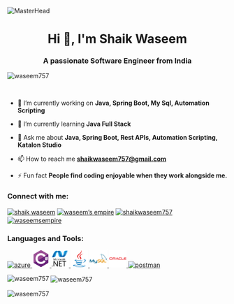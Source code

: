 ![MasterHead](https://user-images.githubusercontent.com/74038190/225813708-98b745f2-7d22-48cf-9150-083f1b00d6c9.gif)
<h1 align="center">Hi 👋, I'm Shaik Waseem</h1>
<h3 align="center">A passionate Software Engineer from India</h3>

<p align="left"> <img src="https://komarev.com/ghpvc/?username=waseem757&label=Profile%20views&color=0e75b6&style=flat" alt="waseem757" /> </p>

<p align="left"> <a href="https://twitter.com/" target="blank"><img src="https://img.shields.io/twitter/follow/?logo=twitter&style=for-the-badge" alt="" /></a> </p>

- 🔭 I’m currently working on **Java, Spring Boot, My Sql, Automation Scripting**

- 🌱 I’m currently learning **Java Full Stack**

- 💬 Ask me about **Java, Spring Boot, Rest APIs, Automation Scripting, Katalon Studio**

- 📫 How to reach me **shaikwaseem757@gmail.com**

- ⚡ Fun fact **People find coding enjoyable when they work alongside me.**

<h3 align="left">Connect with me:</h3>
<p align="left">
<a href="https://linkedin.com/in/shaik waseem" target="blank"><img align="center" src="https://raw.githubusercontent.com/rahuldkjain/github-profile-readme-generator/master/src/images/icons/Social/linked-in-alt.svg" alt="shaik waseem" height="30" width="40" /></a>
<a href="https://www.youtube.com/c/waseem’s empire" target="blank"><img align="center" src="https://raw.githubusercontent.com/rahuldkjain/github-profile-readme-generator/master/src/images/icons/Social/youtube.svg" alt="waseem’s empire" height="30" width="40" /></a>
<a href="https://www.leetcode.com/shaikwaseem757" target="blank"><img align="center" src="https://raw.githubusercontent.com/rahuldkjain/github-profile-readme-generator/master/src/images/icons/Social/leet-code.svg" alt="shaikwaseem757" height="30" width="40" /></a>
<a href="https://discord.gg/waseemsempire" target="blank"><img align="center" src="https://raw.githubusercontent.com/rahuldkjain/github-profile-readme-generator/master/src/images/icons/Social/discord.svg" alt="waseemsempire" height="30" width="40" /></a>
</p>

<h3 align="left">Languages and Tools:</h3>
<p align="left"> <a href="https://azure.microsoft.com/en-in/" target="_blank" rel="noreferrer"> <img src="https://www.vectorlogo.zone/logos/microsoft_azure/microsoft_azure-icon.svg" alt="azure" width="40" height="40"/> </a> <a href="https://www.w3schools.com/cs/" target="_blank" rel="noreferrer"> <img src="https://raw.githubusercontent.com/devicons/devicon/master/icons/csharp/csharp-original.svg" alt="csharp" width="40" height="40"/> </a> <a href="https://dotnet.microsoft.com/" target="_blank" rel="noreferrer"> <img src="https://raw.githubusercontent.com/devicons/devicon/master/icons/dot-net/dot-net-original-wordmark.svg" alt="dotnet" width="40" height="40"/> </a> <a href="https://www.java.com" target="_blank" rel="noreferrer"> <img src="https://raw.githubusercontent.com/devicons/devicon/master/icons/java/java-original.svg" alt="java" width="40" height="40"/> </a> <a href="https://www.mysql.com/" target="_blank" rel="noreferrer"> <img src="https://raw.githubusercontent.com/devicons/devicon/master/icons/mysql/mysql-original-wordmark.svg" alt="mysql" width="40" height="40"/> </a> <a href="https://www.oracle.com/" target="_blank" rel="noreferrer"> <img src="https://raw.githubusercontent.com/devicons/devicon/master/icons/oracle/oracle-original.svg" alt="oracle" width="40" height="40"/> </a> <a href="https://postman.com" target="_blank" rel="noreferrer"> <img src="https://www.vectorlogo.zone/logos/getpostman/getpostman-icon.svg" alt="postman" width="40" height="40"/> </a> </p>

<p><img align="left" src="https://github-readme-stats.vercel.app/api/top-langs?username=waseem757&show_icons=true&locale=en&layout=compact" alt="waseem757" /></p>

<p>&nbsp;<img align="center" src="https://github-readme-stats.vercel.app/api?username=waseem757&show_icons=true&locale=en" alt="waseem757" /></p>

<p><img align="center" src="https://github-readme-streak-stats.herokuapp.com/?user=waseem757&" alt="waseem757" /></p>

